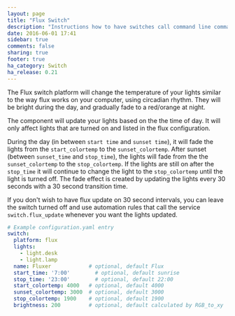```yaml
---
layout: page
title: "Flux Switch"
description: "Instructions how to have switches call command line commands."
date: 2016-06-01 17:41
sidebar: true
comments: false
sharing: true
footer: true
ha_category: Switch
ha_release: 0.21
---
```


The Flux switch platform will change the temperature of your lights similar to
the way flux works on your computer, using circadian rhythm.  They will be bright
during the day, and gradually fade to a red/orange at night.

The component will update your lights based on the the time of day.  It will only
affect lights that are turned on and listed in the flux configuration.

During the day (in between `start time` and `sunset time`), it will fade the lights from
the `start_colortemp` to the `sunset_colortemp`.  After sunset (between `sunset_time`
and `stop_time`), the lights will fade from the the `sunset_colortemp` to the
`stop_colortemp`.  If the lights are still on after the `stop_time` it will continue
to change the light to the `stop_colortemp` until the light is turned off.  The fade
effect is created by updating the lights every 30 seconds with a 30 second transition time.

If you don't wish to have flux update on 30 second intervals, you can leave the
switch turned off and use automation rules that call the service `switch.flux_update`
whenever you want the lights updated.

```yaml
# Example configuration.yaml entry
switch:
  platform: flux
  lights:
    - light.desk
    - light.lamp
  name: Fluxer            # optional, default Flux
  start_time: '7:00'        # optional, default sunrise
  stop_time: '23:00'        # optional, default 22:00
  start_colortemp: 4000   # optional, default 4000
  sunset_colortemp: 3000  # optional, default 3000
  stop_colortemp: 1900    # optional, default 1900
  brightness: 200         # optional, default calculated by RGB_to_xy
```

